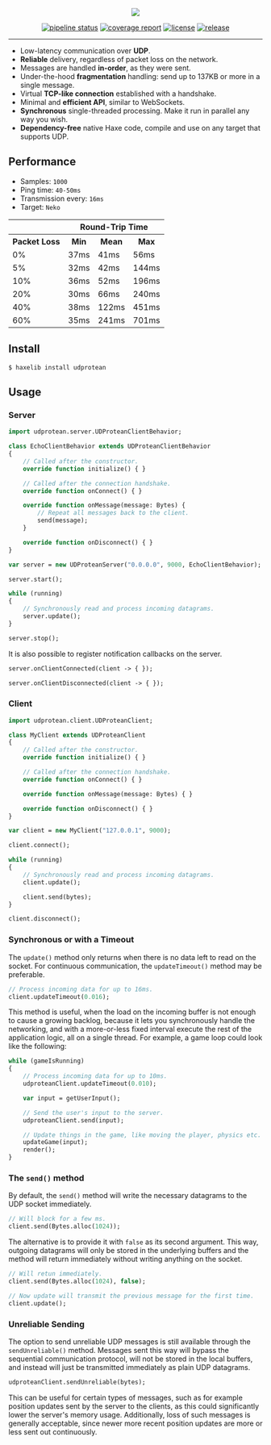 <div align="center">

[![ ](https://gitlab.com/haath/udprotean/-/raw/master/assets/logo.png)](https://gitlab.com/haath/udprotean)

[![pipeline status](https://gitlab.com/haath/udprotean/badges/master/pipeline.svg)](https://gitlab.com/haath/udprotean/pipelines/latest)
[![coverage report](https://gitlab.com/haath/udprotean/badges/master/coverage.svg)](https://gitlab.com/haath/udprotean/pipelines/latest)
[![license](https://img.shields.io/badge/license-MIT-blue.svg?style=flat)](https://gitlab.com/haath/udprotean/blob/master/LICENSE)
[![release](https://img.shields.io/badge/release-haxelib-informational)](https://lib.haxe.org/p/udprotean/)

</div>

---


- Low-latency communication over **UDP**.
- **Reliable** delivery, regardless of packet loss on the network.
- Messages are handled **in-order**, as they were sent.
- Under-the-hood **fragmentation** handling: send up to 137KB or more in a single message.
- Virtual **TCP-like connection** established with a handshake.
- Minimal and **efficient API**, similar to WebSockets.
- **Synchronous** single-threaded processing. Make it run in parallel any way you wish.
- **Dependency-free** native Haxe code, compile and use on any target that supports UDP.


## Performance

- Samples: `1000`
- Ping time: `40-50ms`
- Transmission every: `16ms`
- Target: `Neko`

<table><tr><th></th><th colspan='3'>Round-Trip Time</th></tr><tr><th>Packet Loss</th><th>Min</th><th>Mean</th><th>Max</th></tr><tr><td>0%</td><td>37ms</td><td>41ms</td><td>56ms</td></tr><tr><td>5%</td><td>32ms</td><td>42ms</td><td>144ms</td></tr><tr><td>10%</td><td>36ms</td><td>52ms</td><td>196ms</td></tr><tr><td>20%</td><td>30ms</td><td>66ms</td><td>240ms</td></tr><tr><td>40%</td><td>38ms</td><td>122ms</td><td>451ms</td></tr><tr><td>60%</td><td>35ms</td><td>241ms</td><td>701ms</td></tr></table>


## Install

```
$ haxelib install udprotean
```


## Usage

### Server

```haxe
import udprotean.server.UDProteanClientBehavior;

class EchoClientBehavior extends UDProteanClientBehavior
{
    // Called after the constructor.
    override function initialize() { }

    // Called after the connection handshake.
    override function onConnect() { }

    override function onMessage(message: Bytes) {
        // Repeat all messages back to the client.
        send(message);
    }

    override function onDisconnect() { }
}
```

```haxe
var server = new UDProteanServer("0.0.0.0", 9000, EchoClientBehavior);

server.start();

while (running)
{
    // Synchronously read and process incoming datagrams.
    server.update();
}

server.stop();
```

It is also possible to register notification callbacks on the server.

```haxe
server.onClientConnected(client -> { });

server.onClientDisconnected(client -> { });
```


### Client

```haxe
import udprotean.client.UDProteanClient;

class MyClient extends UDProteanClient
{
    // Called after the constructor.
    override function initialize() { }

    // Called after the connection handshake.
    override function onConnect() { }

    override function onMessage(message: Bytes) { }

    override function onDisconnect() { }
}
```

```haxe
var client = new MyClient("127.0.0.1", 9000);

client.connect();

while (running)
{
    // Synchronously read and process incoming datagrams.
    client.update();

    client.send(bytes);
}

client.disconnect();
```


### Synchronous or with a Timeout

The `update()` method only returns when there is no data left to read on the socket.
For continuous communication, the `updateTimeout()` method may be preferable.

```haxe
// Process incoming data for up to 16ms.
client.updateTimeout(0.016);
```

This method is useful, when the load on the incoming buffer is not enough to cause a growing backlog, because it lets you synchronously handle the networking, and with a more-or-less fixed interval execute the rest of the application logic, all on a single thread. For example, a game loop could look like the following:

```haxe
while (gameIsRunning)
{
    // Process incoming data for up to 10ms.
    udproteanClient.updateTimeout(0.010);

    var input = getUserInput();

    // Send the user's input to the server.
    udproteanClient.send(input);

    // Update things in the game, like moving the player, physics etc.
    updateGame(input);
    render();
}
```


### The `send()` method

By default, the `send()` method will write the necessary datagrams to the UDP socket immediately.

```haxe
// Will block for a few ms.
client.send(Bytes.alloc(1024));
```

The alternative is to provide it with `false` as its second argument. This way, outgoing datagrams will only be stored in the underlying buffers and the method will return immediately without writing anything on the socket.

```haxe
// Will retun immediately.
client.send(Bytes.alloc(1024), false);

// Now update will transmit the previous message for the first time.
client.update();
```


### Unreliable Sending

The option to send unreliable UDP messages is still available through the `sendUnreliable()` method. Messages sent this way will bypass the sequential communication protocol, will not be stored in the local buffers, and instead will just be transmitted immediately as plain UDP datagrams.

```haxe
udproteanClient.sendUnreliable(bytes);
```

This can be useful for certain types of messages, such as for example position updates sent by the server to the clients, as this could significantly lower the server's memory usage. Additionally, loss of such messages is generally acceptable, since newer more recent position updates are more or less sent out continuously.


